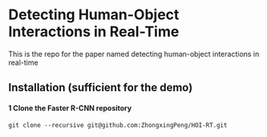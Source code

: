 # Detecting Human-Object Interactions in Real-Time
This is the repo for the paper named detecting human-object interactions in real-time

## Installation (sufficient for the demo)

#### 1 Clone the Faster R-CNN repository
```git clone --recursive git@github.com:ZhongxingPeng/HOI-RT.git ```
